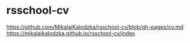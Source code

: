 # rsschool-cv

https://github.com/MikalaiKalodzka/rsschool-cv/blob/gh-pages/cv.md
https://mikalaikalodzka.github.io/rsschool-cv/index
